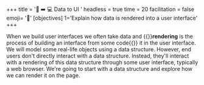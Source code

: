 +++
title = '💾 ➡️ 💻 Data to UI '
headless = true
time = 20
facilitation = false
emoji= '🧩'
[objectives]
    1='Explain how data is rendered into a user interface'
+++

When we build user interfaces we often take data and {{<tooltip title="render">}}**rendering** is the process of building an interface from some code{{</tooltip>}} it in the user interface. We will model some real-life objects using a data structure. However, end users don't directly interact with a data structure. Instead, they'll interact with a rendering of this data structure through some user interface, typically a web browser. We're going to start with a data structure and explore how we can render it on the page.
